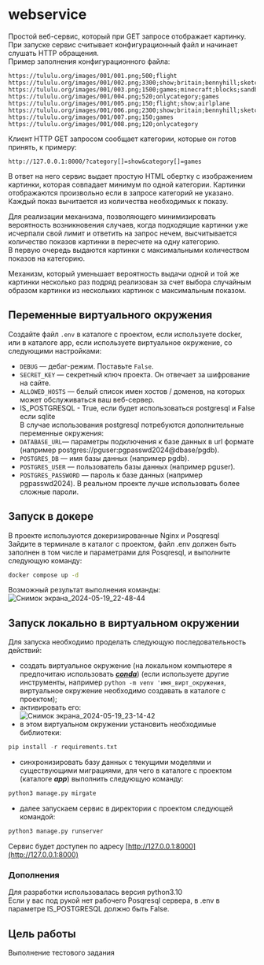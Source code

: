 # webservice
Простой веб-сервис, который при GET запросе отображает картинку.</br>
При запуске сервис считывает конфигурационный файл и начинает слушать HTTP обращения.</br>
Пример заполнения конфигурационного файла:
```
https://tululu.org/images/001/001.png;500;flight
https://tululu.org/images/001/002.png;3300;show;britain;bennyhill;sketches;tv
https://tululu.org/images/001/003.png;1500;games;minecraft;blocks;sandbox
https://tululu.org/images/001/004.png;520;onlycategory;games
https://tululu.org/images/001/005.png;150;flight;show;airlplane
https://tululu.org/images/001/006.png;2300;show;britain;bennyhill;sketches
https://tululu.org/images/001/007.png;150;games
https://tululu.org/images/001/008.png;120;onlycategory
```
Клиент HTTP GET запросом сообщает категории, которые он готов принять, к примеру:
```
http://127.0.0.1:8000/?category[]=show&category[]=games
``` 
В ответ на него сервис выдает простую HTML обертку с изображением картинки, которая совпадает минимум по одной категории.
Картинки отображаются произвольно если в запросе категорий не указано. 
Каждый показ вычитается из количества необходимых к показу.<br>

Для реализации механизма, позволяющего минимизировать вероятность возникновения случаев, когда подходящие картинки уже исчерпали свой лимит и ответить на запрос нечем, высчитывается количество показов картинки в пересчете на одну категорию.</br>
В первую очередь выдаются картинки с максимальными количеством показов на категорию.</br>

Механизм, который уменьшает вероятность выдачи одной и той же картинки несколько раз подряд реализован за счет выбора случайным образом картинки из нескольких картинок с максимальным показом.


## Переменные виртуального окружения

Создайте файл `.env` в каталоге с проектом, если используете docker, или в каталоге app, если используете виртуальное окружение, со следующими настройками:

- `DEBUG` — дебаг-режим. Поставьте `False`.
- `SECRET_KEY` — секретный ключ проекта. Он отвечает за шифрование на сайте.
- `ALLOWED_HOSTS` — белый список имен хостов / доменов, на которых может обслуживаться ваш веб-сервер.
-  IS_POSTGRESQL - True, если будет использоваться postgresql и False если sqlite</br>
В случае использования postgresql потребуются дополнительные переменные окружения:
- `DATABASE_URL`— параметры подключения к базе данных в url формате (например postgres://pguser:pgpasswd2024@dbase/pgdb).
- `POSTGRES_DB` — имя базы данных (например pgdb).
- `POSTGRES_USER` — пользователь базы данных (например pguser).
- `POSTGRES_PASSWORD` — пароль к базе данных (например pgpasswd2024).
В реальном проекте лучше использовать более сложные пароли.
## Запуск в докере
В проекте используются докеризированные Nginx и Posqresql</br>
Зайдите в терминале в каталог с проектом, файл .env должен быть заполнен в том числе и параметрами для Posqresql, и выполните следующую команду:
```bash
docker compose up -d
```
Возможный результат выполнения команды:</br>
![Снимок экрана_2024-05-19_22-48-44](https://github.com/Amartyanov1974/webservice/assets/74543172/11283494-b733-4353-a0dd-05a20edcedd6)

## Запуск локально в виртуальном окружении

Для запуска необходимо проделать следующую последовательность действий:
-  создать виртуальное окружение (на локальном компьютере я предпочитаю использовать [***conda***](https://www.anaconda.com/download)) (если используете другие инструменты, например `python -m venv 'имя_вирт_окружения`, виртуальное окружение необходимо создавать в каталоге с проектом);
-  активировать его:</br>
![Снимок экрана_2024-05-19_23-14-42](https://github.com/Amartyanov1974/webservice/assets/74543172/f91f23ff-c6c8-4801-89f4-ff609617ad4f)
-  в этом виртуальном окружении установить необходимые библиотеки:
```python
pip install -r requirements.txt
```
-  синхронизировать базу данных с текущими моделями и существующими миграциями, для чего в каталоге с проектом (каталоге ***app***) выполнить следующую команду:
```python
python3 manage.py mirgate
```
-  далее запускаем сервис в директории с проектом следующей командой:
```python
python3 manage.py runserver
```
Сервис будет доступен по адресу [http://127.0.0.1:8000](http://127.0.0.1:8000)
### Дополнения
Для разработки использовалась версия python3.10</br>
Если у вас под рукой нет рабочего Posqresql сервера, в .env в параметре IS_POSTGRESQL должно быть False.

## Цель работы
Выполнение тестового задания
